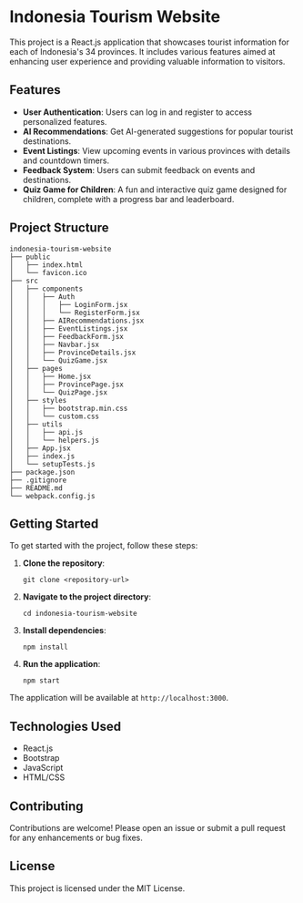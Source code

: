 # Indonesia Tourism Website

This project is a React.js application that showcases tourist information for each of Indonesia's 34 provinces. It includes various features aimed at enhancing user experience and providing valuable information to visitors.

## Features

- **User Authentication**: Users can log in and register to access personalized features.
- **AI Recommendations**: Get AI-generated suggestions for popular tourist destinations.
- **Event Listings**: View upcoming events in various provinces with details and countdown timers.
- **Feedback System**: Users can submit feedback on events and destinations.
- **Quiz Game for Children**: A fun and interactive quiz game designed for children, complete with a progress bar and leaderboard.

## Project Structure

```
indonesia-tourism-website
├── public
│   ├── index.html
│   └── favicon.ico
├── src
│   ├── components
│   │   ├── Auth
│   │   │   ├── LoginForm.jsx
│   │   │   └── RegisterForm.jsx
│   │   ├── AIRecommendations.jsx
│   │   ├── EventListings.jsx
│   │   ├── FeedbackForm.jsx
│   │   ├── Navbar.jsx
│   │   ├── ProvinceDetails.jsx
│   │   └── QuizGame.jsx
│   ├── pages
│   │   ├── Home.jsx
│   │   ├── ProvincePage.jsx
│   │   └── QuizPage.jsx
│   ├── styles
│   │   ├── bootstrap.min.css
│   │   └── custom.css
│   ├── utils
│   │   ├── api.js
│   │   └── helpers.js
│   ├── App.jsx
│   ├── index.js
│   └── setupTests.js
├── package.json
├── .gitignore
├── README.md
└── webpack.config.js
```

## Getting Started

To get started with the project, follow these steps:

1. **Clone the repository**:
   ```
   git clone <repository-url>
   ```

2. **Navigate to the project directory**:
   ```
   cd indonesia-tourism-website
   ```

3. **Install dependencies**:
   ```
   npm install
   ```

4. **Run the application**:
   ```
   npm start
   ```

The application will be available at `http://localhost:3000`.

## Technologies Used

- React.js
- Bootstrap
- JavaScript
- HTML/CSS

## Contributing

Contributions are welcome! Please open an issue or submit a pull request for any enhancements or bug fixes.

## License

This project is licensed under the MIT License.